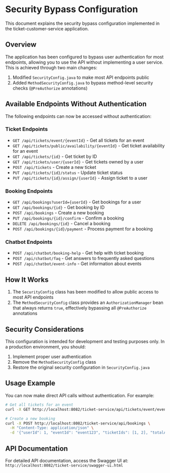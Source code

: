 # Security Bypass Configuration

This document explains the security bypass configuration implemented in the ticket-customer-service application.

## Overview

The application has been configured to bypass user authentication for most endpoints, allowing you to use the API without implementing a user service. This is achieved through two main changes:

1. Modified `SecurityConfig.java` to make most API endpoints public
2. Added `MethodSecurityConfig.java` to bypass method-level security checks (`@PreAuthorize` annotations)

## Available Endpoints Without Authentication

The following endpoints can now be accessed without authentication:

### Ticket Endpoints
- `GET /api/tickets/event/{eventId}` - Get all tickets for an event
- `GET /api/tickets/public/availability/{eventId}` - Get ticket availability for an event
- `GET /api/tickets/{id}` - Get ticket by ID
- `GET /api/tickets/user/{userId}` - Get tickets owned by a user
- `POST /api/tickets` - Create a new ticket
- `PUT /api/tickets/{id}/status` - Update ticket status
- `PUT /api/tickets/{id}/assign/{userId}` - Assign ticket to a user

### Booking Endpoints
- `GET /api/bookings?userId={userId}` - Get bookings for a user
- `GET /api/bookings/{id}` - Get booking by ID
- `POST /api/bookings` - Create a new booking
- `PUT /api/bookings/{id}/confirm` - Confirm a booking
- `DELETE /api/bookings/{id}` - Cancel a booking
- `POST /api/bookings/{id}/payment` - Process payment for a booking

### Chatbot Endpoints
- `POST /api/chatbot/booking-help` - Get help with ticket booking
- `POST /api/chatbot/faq` - Get answers to frequently asked questions
- `POST /api/chatbot/event-info` - Get information about events

## How It Works

1. The `SecurityConfig` class has been modified to allow public access to most API endpoints
2. The `MethodSecurityConfig` class provides an `AuthorizationManager` bean that always returns `true`, effectively bypassing all `@PreAuthorize` annotations

## Security Considerations

This configuration is intended for development and testing purposes only. In a production environment, you should:

1. Implement proper user authentication
2. Remove the `MethodSecurityConfig` class
3. Restore the original security configuration in `SecurityConfig.java`

## Usage Example

You can now make direct API calls without authentication. For example:

```bash
# Get all tickets for an event
curl -X GET http://localhost:8082/ticket-service/api/tickets/event/event123

# Create a new booking
curl -X POST http://localhost:8082/ticket-service/api/bookings \
  -H "Content-Type: application/json" \
  -d '{"userId": 1, "eventId": "event123", "ticketIds": [1, 2], "totalAmount": 5000.00}'
```

## API Documentation

For detailed API documentation, access the Swagger UI at:
`http://localhost:8082/ticket-service/swagger-ui.html`
